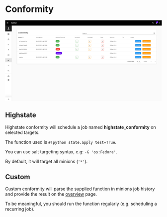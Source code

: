 # Conformity

![conformity](../images/conformity_view.png)

## Highstate

Highstate conformity will schedule a job named **highstate_conformity** on selected targets.

The function used is `#!python state.apply test=True`.

You can use salt targeting syntax, e.g: `-G 'os:Fedora'`.

By default, it will target all minions (`'*'`).

## Custom

Custom conformity will parse the supplied function in minions job history and provide the result on the [overview](overview.md#conformity) page.

To be meaningful, you should run the function regularly (e.g. scheduling a recurring job).